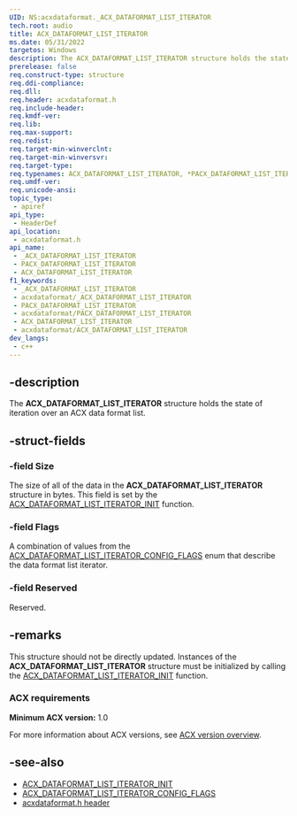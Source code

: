 ```yaml
---
UID: NS:acxdataformat._ACX_DATAFORMAT_LIST_ITERATOR
tech.root: audio
title: ACX_DATAFORMAT_LIST_ITERATOR
ms.date: 05/31/2022
targetos: Windows
description: The ACX_DATAFORMAT_LIST_ITERATOR structure holds the state of iteration over an ACX data format list.
prerelease: false
req.construct-type: structure
req.ddi-compliance: 
req.dll: 
req.header: acxdataformat.h
req.include-header: 
req.kmdf-ver: 
req.lib: 
req.max-support: 
req.redist: 
req.target-min-winverclnt: 
req.target-min-winversvr: 
req.target-type: 
req.typenames: ACX_DATAFORMAT_LIST_ITERATOR, *PACX_DATAFORMAT_LIST_ITERATOR
req.umdf-ver: 
req.unicode-ansi: 
topic_type:
 - apiref
api_type:
 - HeaderDef
api_location:
 - acxdataformat.h
api_name:
 - _ACX_DATAFORMAT_LIST_ITERATOR
 - PACX_DATAFORMAT_LIST_ITERATOR
 - ACX_DATAFORMAT_LIST_ITERATOR
f1_keywords:
 - _ACX_DATAFORMAT_LIST_ITERATOR
 - acxdataformat/_ACX_DATAFORMAT_LIST_ITERATOR
 - PACX_DATAFORMAT_LIST_ITERATOR
 - acxdataformat/PACX_DATAFORMAT_LIST_ITERATOR
 - ACX_DATAFORMAT_LIST_ITERATOR
 - acxdataformat/ACX_DATAFORMAT_LIST_ITERATOR
dev_langs:
 - c++
---
```


## -description

The **ACX_DATAFORMAT_LIST_ITERATOR** structure holds the state of iteration over an ACX data format list.

## -struct-fields

### -field Size

The size of all of the data in the **ACX_DATAFORMAT_LIST_ITERATOR** structure in bytes. This field is set by the [ACX_DATAFORMAT_LIST_ITERATOR_INIT](nf-acxdataformat-acx_dataformat_list_iterator_init.md) function.

### -field Flags

A combination of values from the [ACX_DATAFORMAT_LIST_ITERATOR_CONFIG_FLAGS](ne-acxdataformat-acx_dataformat_list_iterator_config_flags.md) enum that describe the data format list iterator.

### -field Reserved

Reserved.

## -remarks

This structure should not be directly updated. Instances of the **ACX_DATAFORMAT_LIST_ITERATOR** structure must be initialized by calling the [ACX_DATAFORMAT_LIST_ITERATOR_INIT](nf-acxdataformat-acx_dataformat_list_iterator_init.md) function.

### ACX requirements

**Minimum ACX version:** 1.0

For more information about ACX versions, see [ACX version overview](/windows-hardware/drivers/audio/acx-version-overview).

## -see-also

- [ACX_DATAFORMAT_LIST_ITERATOR_INIT](nf-acxdataformat-acx_dataformat_list_iterator_init.md)
- [ACX_DATAFORMAT_LIST_ITERATOR_CONFIG_FLAGS](ne-acxdataformat-acx_dataformat_list_iterator_config_flags.md)
- [acxdataformat.h header](index.md)
